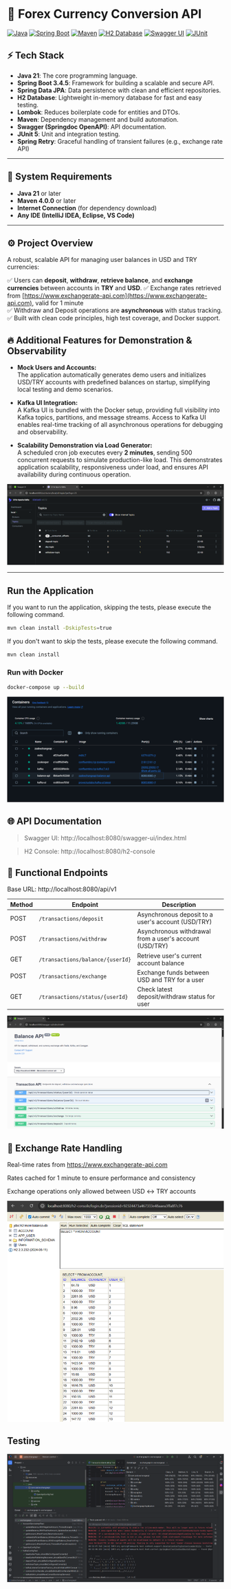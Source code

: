 # 💱 Forex Currency Conversion API
[![Java](https://img.shields.io/badge/Java-17-blue?logo=java)](https://www.oracle.com/java/)  [![Spring Boot](https://img.shields.io/badge/Spring%20Boot-3.4.5-green?logo=spring-boot)](https://spring.io/projects/spring-boot)  [![Maven](https://img.shields.io/badge/Maven-4.0.0-red?logo=apache-maven)](https://maven.apache.org/)
[![H2 Database](https://img.shields.io/badge/H2%20Database-Embedded-blue)](https://www.h2database.com/)  [![Swagger UI](https://img.shields.io/badge/Swagger-API%20Documentation-brightgreen?logo=swagger)](https://swagger.io/)  [![JUnit](https://img.shields.io/badge/JUnit-purple?logo=junit5)](https://junit.org/junit5/)

## ⚡️ Tech Stack
- **Java 21**: The core programming language.
- **Spring Boot 3.4.5**: Framework for building a scalable and secure API.
- **Spring Data JPA**: Data persistence with clean and efficient repositories.
- **H2 Database**: Lightweight in-memory database for fast and easy testing.
- **Lombok**: Reduces boilerplate code for entities and DTOs.
- **Maven**: Dependency management and build automation.
- **Swagger (Springdoc OpenAPI)**: API documentation.
- **JUnit 5**: Unit and integration testing.
- **Spring Retry**: Graceful handling of transient failures (e.g., exchange rate API)

---  

## 🚦 System Requirements
- **Java 21** or later
- **Maven 4.0.0** or later
- **Internet Connection** (for dependency download)
- **Any IDE (IntelliJ IDEA, Eclipse, VS Code)**

---  


## ⚙️ Project Overview

A robust, scalable API for managing user balances in USD and TRY currencies:

✅ Users can **deposit**, **withdraw**, **retrieve balance**, and **exchange currencies** between accounts in **TRY** and **USD**.
✅ Exchange rates retrieved from [https://www.exchangerate-api.com](https://www.exchangerate-api.com), valid for 1 minute  
✅ Withdraw and Deposit operations are **asynchronous** with status tracking.  
✅ Built with clean code principles, high test coverage, and Docker support.

## 🔥 Additional Features for Demonstration & Observability

- **Mock Users and Accounts:**  
  The application automatically generates demo users and initializes USD/TRY accounts with predefined balances on startup, simplifying local testing and demo scenarios.

- **Kafka UI Integration:**  
  A Kafka UI is bundled with the Docker setup, providing full visibility into Kafka topics, partitions, and message streams. Access to Kafka UI enables real-time tracking of all asynchronous operations for debugging and observability.

- **Scalability Demonstration via Load Generator:**  
  A scheduled cron job executes every **2 minutes**, sending 500 concurrent requests to simulate production-like load. This demonstrates application scalability, responsiveness under load, and ensures API availability during continuous operation.

![img.png](src/main/resources/images/kafkaui.png)

---

## Run the Application

If you want to run the application, skipping the tests, please execute the following command. 

``` bash
mvn clean install -DskipTests=true
``` 

If you don't want to skip the tests, please execute the following command.

``` bash
mvn clean install
``` 

### Run with Docker
``` bash
docker-compose up --build
``` 

![img_3.png](src/main/resources/images/docker.png)

## 🌐 API Documentation

> Swagger UI: http://localhost:8080/swagger-ui/index.html

> H2 Console: http://localhost:8080/h2-console


## 🔑 Functional Endpoints
Base URL: http://localhost:8080/api/v1

| Method | Endpoint                         | Description                                             |
| ------ | -------------------------------- | ------------------------------------------------------- |
| POST   | `/transactions/deposit`          | Asynchronous deposit to a user's account (USD/TRY)      |
| POST   | `/transactions/withdraw`         | Asynchronous withdrawal from a user's account (USD/TRY) |
| GET    | `/transactions/balance/{userId}` | Retrieve user's current account balance                 |
| POST   | `/transactions/exchange`         | Exchange funds between USD and TRY for a user           |
| GET    | `/transactions/status/{userId}`  | Check latest deposit/withdraw status for user           |


![img_1.png](src/main/resources/images/openapi.png)

## 🔁 Exchange Rate Handling
Real-time rates from https://www.exchangerate-api.com

Rates cached for 1 minute to ensure performance and consistency

Exchange operations only allowed between USD ↔️ TRY accounts


![img_2.png](src/main/resources/images/h2.png)


## Testing 

![img.png](src/main/resources/images/coverage.png)

